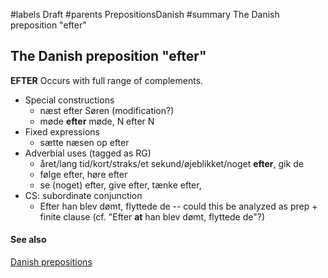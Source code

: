 ﻿#labels Draft
#parents PrepositionsDanish
#summary The Danish preposition "efter"


## The Danish preposition "efter" ##

**EFTER** Occurs with full range of complements.

  * Special constructions
    * næst efter Søren (modification?)
    * møde **efter** møde, N efter N
  * Fixed expressions
    * sætte næsen op efter
  * Adverbial uses (tagged as RG)
    * året/lang tid/kort/straks/et sekund/øjeblikket/noget **efter**, gik de
    * følge efter, høre efter
    * se (noget) efter, give efter, tænke efter,
  * CS: subordinate conjunction
    * Efter han blev dømt, flyttede de -- could this be analyzed as prep + finite clause (cf. "Efter **at** han blev dømt, flyttede de"?)


#### See also ####


[Danish prepositions](PrepositionsDanish.md)